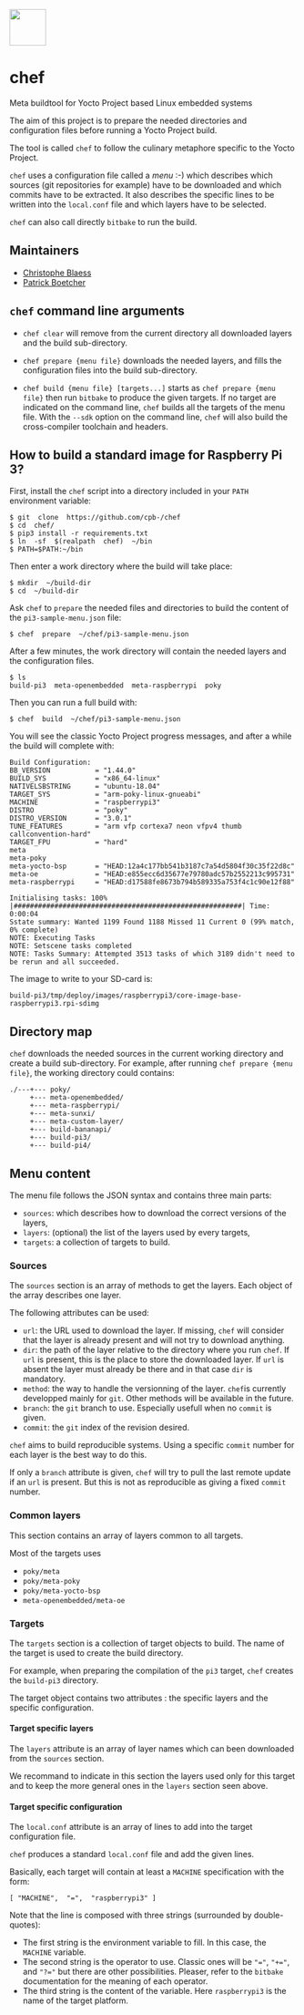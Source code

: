 <p><img width="64px" src="https://github.com/cpb-/chef/blob/master/doc/chef-logo-small-size.png"></p>

# chef


Meta buildtool for Yocto Project based Linux embedded systems

The aim of this project is to prepare the needed directories and configuration files before running a Yocto Project build.

The tool is called `chef` to follow the culinary metaphore specific to the Yocto Project.

`chef` uses a configuration file called a _menu_ :-) which describes which sources (git repositories for example) have to be downloaded and which commits have to be extracted.
It also describes the specific lines to be written into the `local.conf` file and which layers have to be selected.

`chef` can also call directly `bitbake` to run the build.


## Maintainers

- [Christophe Blaess](https://github.com/cpb-/)
- [Patrick Boetcher](https://github.com/pboettch)

## `chef` command line arguments

- `chef clear` will remove from the current directory all downloaded layers and the build sub-directory.

- `chef prepare {menu file}` downloads the needed layers, and fills the configuration files into the build sub-directory.

- `chef build {menu file} [targets...]` starts as `chef prepare {menu file}` then run `bitbake` to produce the given targets. If no target are indicated on the command line, `chef` builds all the targets of the menu file. With the `--sdk` option on the command line, `chef` will also build the cross-compiler toolchain and headers.


## How to build a standard image for Raspberry Pi 3?

First, install the `chef` script into a directory included in your `PATH` environment variable:

```
$ git  clone  https://github.com/cpb-/chef
$ cd  chef/
$ pip3 install -r requirements.txt
$ ln  -sf  $(realpath  chef)  ~/bin
$ PATH=$PATH:~/bin
```

Then enter a work directory where the build will take place:

```
$ mkdir  ~/build-dir
$ cd  ~/build-dir
```

Ask `chef` to `prepare` the needed files and directories to build the content of the `pi3-sample-menu.json` file:

```
$ chef  prepare  ~/chef/pi3-sample-menu.json
```

After a few minutes, the work directory will contain the needed layers and the configuration files.

```
$ ls
build-pi3  meta-openembedded  meta-raspberrypi  poky
```

Then you can run a full build with:

```
$ chef  build  ~/chef/pi3-sample-menu.json
```

You will see the classic Yocto Project progress messages, and after a while the build will complete with:

```
Build Configuration:
BB_VERSION           = "1.44.0"
BUILD_SYS            = "x86_64-linux"
NATIVELSBSTRING      = "ubuntu-18.04"
TARGET_SYS           = "arm-poky-linux-gnueabi"
MACHINE              = "raspberrypi3"
DISTRO               = "poky"
DISTRO_VERSION       = "3.0.1"
TUNE_FEATURES        = "arm vfp cortexa7 neon vfpv4 thumb callconvention-hard"
TARGET_FPU           = "hard"
meta
meta-poky
meta-yocto-bsp       = "HEAD:12a4c177bb541b3187c7a54d5804f30c35f22d8c"
meta-oe              = "HEAD:e855ecc6d35677e79780adc57b2552213c995731"
meta-raspberrypi     = "HEAD:d17588fe8673b794b589335a753f4c1c90e12f88"

Initialising tasks: 100% |########################################################| Time: 0:00:04
Sstate summary: Wanted 1199 Found 1188 Missed 11 Current 0 (99% match, 0% complete)
NOTE: Executing Tasks
NOTE: Setscene tasks completed
NOTE: Tasks Summary: Attempted 3513 tasks of which 3189 didn't need to be rerun and all succeeded.
```

The image to write to your SD-card is:

```
build-pi3/tmp/deploy/images/raspberrypi3/core-image-base-raspberrypi3.rpi-sdimg
```


## Directory map

`chef` downloads the needed sources in the current working directory and create a build sub-directory.
For example, after running `chef prepare {menu file}`, the working directory could contains:

```
./---+--- poky/
     +--- meta-openembedded/
     +--- meta-raspberrypi/
     +--- meta-sunxi/
     +--- meta-custom-layer/
     +--- build-bananapi/
     +--- build-pi3/
     +--- build-pi4/
```


## Menu content

The menu file follows the JSON syntax and contains three main parts:

- `sources`: which describes how to download the correct versions of the layers,
- `layers`: (optional) the list of the layers used by every targets,
- `targets`: a collection of targets to build.


### Sources

The `sources` section is an array of methods to get the layers.
Each object of the array describes one layer.

The following attributes can be used:

- `url`: the URL used to download the layer. If missing, `chef` will consider that the layer is already present and will not try to download anything.
- `dir`: the path of the layer relative to the directory where you run `chef`. If `url` is present, this is the place to store the downloaded layer. If `url` is absent the layer must already be there and in that case `dir` is mandatory.
- `method`: the way to handle the versionning of the layer. `chef`is currently developped mainly for `git`. Other methods will be available in the future.
- `branch`: the `git` branch to use. Especially usefull when no `commit` is given.
- `commit`: the `git` index of the revision desired.

`chef` aims to build reproducible systems.
Using a specific `commit` number for each layer is the best way to do this.

If only a `branch` attribute is given, `chef` will try to pull the last remote update if an `url` is present.
But this is not as reproducible as giving a fixed `commit` number.


### Common layers

This section contains an array of layers common to all targets.

Most of the targets uses

- `poky/meta`
- `poky/meta-poky`
- `poky/meta-yocto-bsp`
- `meta-openembedded/meta-oe`


### Targets

The `targets` section is a collection of target objects to build.
The name of the target is used to create the build directory.

For example, when preparing the compilation of the `pi3` target, `chef` creates the `build-pi3` directory.

The target object contains two attributes : the specific layers and the specific configuration.


#### Target specific layers

The `layers` attribute is an array of layer names which can been downloaded from the `sources` section.

We recommand to indicate in this section the layers used only for this target and to keep the more general ones in the `layers` section seen above.


#### Target specific configuration

The `local.conf` attribute is an array of lines to add into the target configuration file.

`chef` produces a standard `local.conf` file and add the given lines.

Basically, each target will contain at least a `MACHINE` specification with the form:

```
[ "MACHINE",  "=",  "raspberrypi3" ]
```

Note that the line is composed with three strings (surrounded by double-quotes):

- The first string is the environment variable to fill. In this case, the `MACHINE` variable.
- The second string is the operator to use. Classic ones will be `"="`, `"+="`, and `"?="` but there are other possibilities. Pleaser, refer to the `bitbake` documentation for the meaning of each operator.
- The third string is the content of the variable. Here `raspberrypi3` is the name of the target platform.
